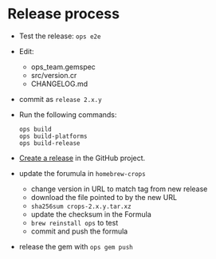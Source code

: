 # Release process

- Test the release:
  `ops e2e`
- Edit:
  - ops_team.gemspec
  - src/version.cr
  - CHANGELOG.md
- commit as `release 2.x.y`
- Run the following commands:

  ```shell
  ops build
  ops build-platforms
  ops build-release
  ```

- [Create a release](https://github.com/nickthecook/crops/releases) in the GitHub project.
- update the forumula in `homebrew-crops`
  - change version in URL to match tag from new release
  - download the file pointed to by the new URL
  - `sha256sum crops-2.x.y.tar.xz`
  - update the checksum in the Formula
  - `brew reinstall ops` to test
  - commit and push the formula
- release the gem with `ops gem push`
